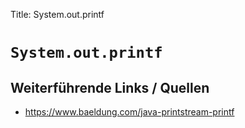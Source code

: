 Title: System.out.printf

# ```System.out.printf```

## Weiterführende Links / Quellen

- https://www.baeldung.com/java-printstream-printf
